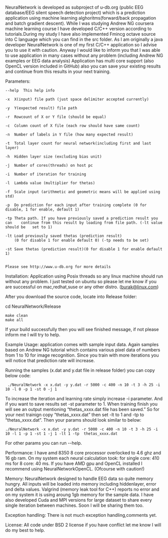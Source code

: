 NeuralNetwork is developed as subproject of u-db.org (public EEG database/EEG silent speech detection project) which is a prediction application using machine learning alghoritms(forward/back propagation and batch gradient descent). While I was studying Andrew NG coursera machine learning course I have developed C/C++ version according to tutorials.During my study I have also implemented Fmincg octave source into C language which you can find in the src folder. As I am originally a java developer NeuralNetwork is  one of my first C/C++ application so I advise you to use it with caution. Anyway I would like to inform you that I was able to use application in many cases without any problem (including Andrew NG examples or EEG data analysis) Application has multi core support (also OpenCL version included in GitHub) also you can save your existing  results and continue from this results in your next training.


Parameters:
```
--help	This help info

-x	X(input) file path (just space delimiter accepted currently)

-y	Y(expected result) file path

-r	Rowcount of X or Y file (should be equal)

-c	Column count of X file (each row should have same count)

-n	Number of labels in Y file (how many expected result)

-t	Total layer count for neural network(including first and last layer)

-h	Hidden layer size (excluding bias unit)

-j	Number of cores(threads) on host pc

-i	Number of iteration for training

-l	Lambda value (multiplier for thetas)

-f	Scale input (arithmetic and geometric means will be applied using std)

-p	Do prediction for each input after training complete (0 for disable, 1 for enable, default 1)

-tp	Theta path. If you have previously saved a prediction result you can 	continue from this result by loading from file path. (-lt value should be 	set to 1)

-lt	Load previously saved thetas (prediction result)
	(0 for disable 1 for enable default 0) (-tp needs to be set)

-st	Save thetas (prediction result)(0 for disable 1 for enable default 1)


Please see http://www.u-db.org for more details
```
 
Installation:
 Application using Posix threads so any linux machine should run without any problem. I just tested on ubuntu so please let me know if you are successful on mac,redhat,suse or any other distro. (burak@linux.com)

After you download the source code, locate into Release folder:

cd NeuralNetwork/Release
```
make clean
make all
```
If your build successfully then you will see finished message, if not please inform me I will try to help.

Example Usage:
 application comes with sample input data. Again samples based on Andrew NG tutorial which contains various pixel data of numbers from 1 to 10 for image recognition. Since you train with more iterations you will notice that prediction rate will increase. 

 Running the samples (x.dat and y.dat file in release folder) you can copy below code:
```
 ./NeuralNetwork -x x.dat -y y.dat -r 5000 -c 400 -n 10 -t 3 -h 25 -i 10 -l 0 -p 1 -st 0 -j 1
```
To increase the iteration and learning rate simply increase -i parameter. And if you want to save results set -st parameter to 1. When training finish you will see an output mentioning “thetas_xxxx.dat file has been saved.” So for your next trainign copy “thetas_xxxx.dat” then set -lt to 1 and -tp to “thetas_xxxx.dat”. Then your params should look similar to below:
```
./NeuralNetwork -x x.dat -y y.dat -r 5000 -c 400 -n 10 -t 3 -h 25 -i 10 -l 1 -p 1 -st 1 -j 1 -lt 1 -tp  thetas_xxxx.dat
```
For other params you can run --help.


Performance:
 I have amd 8350 8 core processor overlocked to 4.6 ghz and 16 gb ram. On my system each neural calculation took:
for single core: 410 ms 
for 8 core: 40 ms.
 If you have AMD gpu and OpenCL installed I recommend using NeuralNetworkOpenCL. (Ofcourse with caution!)

Memory:
 NeuralNetwork designed to handle EEG data so quite memory hungry. All inputs will be loaded into memory including hiddenlayer, error and delta values. Valgrind (memory leak tool for C++) reports no error and on my system it is using aroung 1gb memory for the sample data. I have also developed Cuda and MPI versions for large dataset to share every single iteration between machines. Soon I will be sharing them too.

Exception handling:
 There is not much exception handling,comments yet.

License:
 All code under BSD 2 license if you have conflict let me know I will do my best to help.
